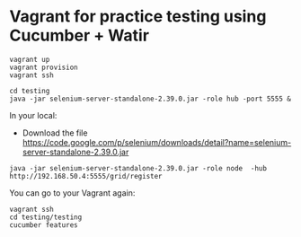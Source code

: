 # Vagrant for practice testing using Cucumber + Watir

```
vagrant up
vagrant provision
vagrant ssh

cd testing
java -jar selenium-server-standalone-2.39.0.jar -role hub -port 5555 &
```

In your local:

* Download the file https://code.google.com/p/selenium/downloads/detail?name=selenium-server-standalone-2.39.0.jar

```
java -jar selenium-server-standalone-2.39.0.jar -role node  -hub http://192.168.50.4:5555/grid/register
```

You can go to your Vagrant again:
```
vagrant ssh
cd testing/testing
cucumber features
```